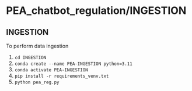 # PEA_chatbot_regulation/INGESTION

## INGESTION
To perform data ingestion
1. `cd INGESTION`
2. `conda create --name PEA-INGESTION python=3.11`
3. `conda activate PEA-INGESTION`
4. `pip install -r requirements_venv.txt`
5. `python pea_reg.py`

